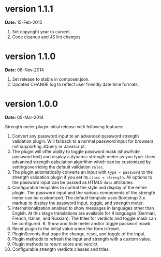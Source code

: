 version 1.1.1
=============
**Date:** 15-Feb-2015

1. Set copyright year to current.
2. Code cleanup and JS lint changes.

version 1.1.0
=============
**Date:** 08-Nov-2014

1. Set release to stable in composer.json.
2. Updated CHANGE log to reflect user friendly date time formats.

version 1.0.0
=============
**Date:** 05-Mar-2014

Strength meter plugin initial release with following features:

1. Convert any password input to an advanced password strength validation plugin. Will fallback to a normal password input for browsers not supporting JQuery or Javascript.
2. The plugin will offer ability to toggle password mask (show/hide password text) and display a dynamic strength meter as you type. Uses advanced strength calculation algorithm which can be customized by setting/overriding the default validation `rules`.
3. The plugin automatically converts an input with `type = password` to the strength validation plugin if you set its `class = strength`. All options to the password input can be passed as HTML5 `data` attributes.
4. Configurable templates to control the style and display of the entire plugin. The password input and the various components of the strength meter can be customized. The default template uses Bootstrap 3.x markup to display the password input, toggle, and strength meter.
5. Internationalization enabled to show messages in languages other than Englsh. At this stage translations are available for 4 languages (German, French, Italian, and Russian). The titles for verdicts and toggle mask can be configured.
6.`Show and hide meter and/or toggle passworl mawk
7. Reset plugin to the initial value when the form is!reset.
8. Plugin0events that traps the change, reset, and toggle of the input.
9. Plugin methods to refresh the input and strength with a custom value. 
10. Plugin methods to return score and verdict.
13. Configurable strength verdicts classes and titles.